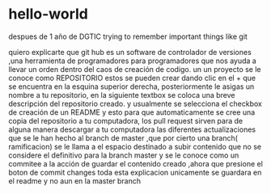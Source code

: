 # hello-world
despues de 1 año de DGTIC trying to remember important things like git



quiero explicarte que git hub es un software de controlador de versiones ,una herramienta de programadores para programadores que nos ayuda a llevar un orden dentro del caos de creación de codigo.
un un proyecto se le conoce como REPOSITORIO estos se pueden crear dando clic en el + que se encuentra en la esquina superior derecha, posteriormente le asigas un nombre a tu repositorio, en la siguiente textbox se coloca una breve descripción del repositorio creado.
y usualmente se selecciona el checkbox de creación de un README y esto para que automaticamente se cree una copia del repositorio a tu computadora, los pull request sirven para de alguna manera descargar a tu computadora las diferentes actualizaciones que se le han hecho al branch de master ,que por cierto una branch( ramificacion) se le llama a el espacio destinado a subir contenido que no se considere el definitivo para la branch master y se le conoce como un commitee a la acción de guardar el contenido creado ,ahora que presione el boton de commit changes toda esta explicacion unicamente se guardara en el readme y no aun en la master branch
